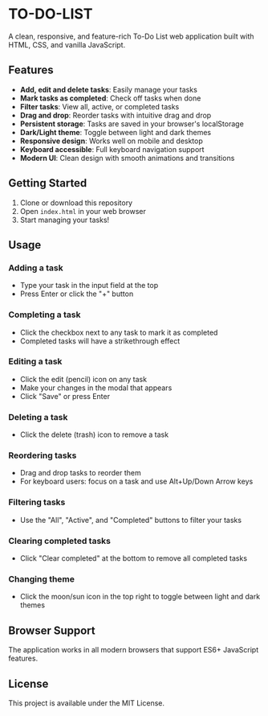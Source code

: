 # TO-DO-LIST

A clean, responsive, and feature-rich To-Do List web application built with HTML, CSS, and vanilla JavaScript.

## Features

- **Add, edit and delete tasks**: Easily manage your tasks
- **Mark tasks as completed**: Check off tasks when done
- **Filter tasks**: View all, active, or completed tasks
- **Drag and drop**: Reorder tasks with intuitive drag and drop
- **Persistent storage**: Tasks are saved in your browser's localStorage
- **Dark/Light theme**: Toggle between light and dark themes
- **Responsive design**: Works well on mobile and desktop
- **Keyboard accessible**: Full keyboard navigation support
- **Modern UI**: Clean design with smooth animations and transitions

## Getting Started

1. Clone or download this repository
2. Open `index.html` in your web browser
3. Start managing your tasks!

## Usage

### Adding a task
- Type your task in the input field at the top
- Press Enter or click the "+" button

### Completing a task
- Click the checkbox next to any task to mark it as completed
- Completed tasks will have a strikethrough effect

### Editing a task
- Click the edit (pencil) icon on any task
- Make your changes in the modal that appears
- Click "Save" or press Enter

### Deleting a task
- Click the delete (trash) icon to remove a task

### Reordering tasks
- Drag and drop tasks to reorder them
- For keyboard users: focus on a task and use Alt+Up/Down Arrow keys

### Filtering tasks
- Use the "All", "Active", and "Completed" buttons to filter your tasks

### Clearing completed tasks
- Click "Clear completed" at the bottom to remove all completed tasks

### Changing theme
- Click the moon/sun icon in the top right to toggle between light and dark themes

## Browser Support

The application works in all modern browsers that support ES6+ JavaScript features.

## License

This project is available under the MIT License. 
